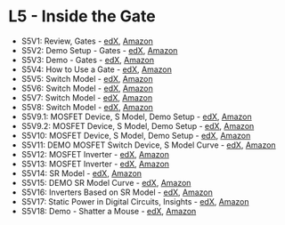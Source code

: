 # L5 - Inside the Gate

* S5V1: Review, Gates - [edX][S5V1-edX-Video], [Amazon][S5V1-Amazon-S3]
* S5V2: Demo Setup - Gates - [edX][S5V2-edX-Video], [Amazon][S5V2-Amazon-S3]
* S5V3: Demo - Gates - [edX][S5V3-edX-Video], [Amazon][S5V3-Amazon-S3]
* S5V4: How to Use a Gate - [edX][S5V4-edX-Video], [Amazon][S5V4-Amazon-S3]
* S5V5: Switch Model - [edX][S5V5-edX-Video], [Amazon][S5V5-Amazon-S3]
* S5V6: Switch Model - [edX][S5V6-edX-Video], [Amazon][S5V6-Amazon-S3]
* S5V7: Switch Model - [edX][S5V7-edX-Video], [Amazon][S5V7-Amazon-S3]
* S5V8: Switch Model - [edX][S5V8-edX-Video], [Amazon][S5V8-Amazon-S3]
* S5V9.1: MOSFET Device, S Model, Demo Setup - [edX][S5V9.1-edX-Video], [Amazon][S5V9.1-Amazon-S3]
* S5V9.2: MOSFET Device, S Model, Demo Setup - [edX][S5V9.2-edX-Video], [Amazon][S5V9.2-Amazon-S3]
* S5V10: MOSFET Device, S Model, Demo Setup - [edX][S5V10-edX-Video], [Amazon][S5V10-Amazon-S3]
* S5V11: DEMO MOSFET Switch Device, S Model Curve - [edX][S5V11-edX-Video], [Amazon][S5V11-Amazon-S3]
* S5V12: MOSFET Inverter - [edX][S5V12-edX-Video], [Amazon][S5V12-Amazon-S3]
* S5V13: MOSFET Inverter - [edX][S5V13-edX-Video], [Amazon][S5V13-Amazon-S3]
* S5V14: SR Model - [edX][S5V14-edX-Video], [Amazon][S5V14-Amazon-S3]
* S5V15: DEMO SR Model Curve - [edX][S5V15-edX-Video], [Amazon][S5V15-Amazon-S3]
* S5V16: Inverters Based on SR Model - [edX][S5V16-edX-Video], [Amazon][S5V16-Amazon-S3]
* S5V17: Static Power in Digital Circuits, Insights - [edX][S5V17-edX-Video], [Amazon][S5V17-Amazon-S3]
* S5V18: Demo - Shatter a Mouse - [edX][S5V18-edX-Video], [Amazon][S5V18-Amazon-S3]

[S5V1-edX-Video]: https://edx-video.net/mit-6002x/MIT6002XT214-V007500_DTH.mp4
[S5V2-edX-Video]: https://edx-video.net/mit-6002x/MIT6002XT214-V007600_DTH.mp4
[S5V3-edX-Video]: https://edx-video.net/mit-6002x/MIT6002XT214-V007700_DTH.mp4
[S5V4-edX-Video]: https://edx-video.net/mit-6002x/MIT6002XT214-V007800_DTH.mp4
[S5V5-edX-Video]: https://edx-video.net/mit-6002x/MIT6002XT214-V007900_DTH.mp4
[S5V6-edX-Video]: https://edx-video.net/mit-6002x/MIT6002XT214-V008000_DTH.mp4
[S5V7-edX-Video]: https://edx-video.net/mit-6002x/MIT6002XT214-V008100_DTH.mp4
[S5V8-edX-Video]: https://edx-video.net/mit-6002x/MIT6002XT214-V008200_DTH.mp4
[S5V9.1-edX-Video]: https://edx-video.net/mit-6002x/MIT6002XT214-V008300_DTH.mp4
[S5V9.2-edX-Video]: https://edx-video.net/mit-6002x/MIT6002XT214-V062900_DTH.mp4
[S5V10-edX-Video]: https://edx-video.net/mit-6002x/MIT6002XT214-V008400_DTH.mp4
[S5V11-edX-Video]: https://edx-video.net/mit-6002x/MIT6002XT214-V008500_DTH.mp4
[S5V12-edX-Video]: https://edx-video.net/mit-6002x/MIT6002XT214-V008600_DTH.mp4
[S5V13-edX-Video]: https://edx-video.net/mit-6002x/MIT6002XT214-V008700_DTH.mp4
[S5V14-edX-Video]: https://edx-video.net/mit-6002x/MIT6002XT214-V008800_DTH.mp4
[S5V15-edX-Video]: https://edx-video.net/mit-6002x/MIT6002XT214-V008900_DTH.mp4
[S5V16-edX-Video]: https://edx-video.net/mit-6002x/MIT6002XT214-V009000_DTH.mp4
[S5V17-edX-Video]: https://edx-video.net/mit-6002x/MIT6002XT214-V009100_DTH.mp4
[S5V18-edX-Video]: https://edx-video.net/mit-6002x/MIT6002XT214-V009200_DTH.mp4

[S5V1-Amazon-S3]: https://s3.amazonaws.com/edx-course-videos/mit-6002x/6002-L5-oei12-1_100.mov
[S5V2-Amazon-S3]: https://s3.amazonaws.com/edx-course-videos/mit-6002x/6002-L5-oei12-2_100.mov
[S5V3-Amazon-S3]: https://s3.amazonaws.com/edx-course-videos/mit-6002x/6002-L5-oei12-3_100.mov
[S5V4-Amazon-S3]: https://s3.amazonaws.com/edx-course-videos/mit-6002x/6002-L5-oei12-4_100.mov
[S5V5-Amazon-S3]: https://s3.amazonaws.com/edx-course-videos/mit-6002x/6002-L5-oei12-5_100a.mov
[S5V6-Amazon-S3]: https://s3.amazonaws.com/edx-course-videos/mit-6002x/6002-L5-oei12-5_100b.mov
[S5V7-Amazon-S3]: https://s3.amazonaws.com/edx-course-videos/mit-6002x/6002-L5-oei12-5_100c.mov
[S5V8-Amazon-S3]: https://s3.amazonaws.com/edx-course-videos/mit-6002x/6002-L5-oei12-5_100d.mov
[S5V9.1-Amazon-S3]: https://s3.amazonaws.com/edx-course-videos/mit-6002x/6002-L5-oei12-6_100a.mov
[S5V9.2-Amazon-S3]: https://s3.amazonaws.com/edx-course-videos/mit-6002x/6002-L5-oei12-6_100b.mov
[S5V10-Amazon-S3]: https://s3.amazonaws.com/edx-course-videos/mit-6002x/6002-L5-oei12-6_100b.mov
[S5V11-Amazon-S3]: https://s3.amazonaws.com/edx-course-videos/mit-6002x/6002-L5-oei12-7_100.mov
[S5V12-Amazon-S3]: https://s3.amazonaws.com/edx-course-videos/mit-6002x/6002-L5-oei12-8_100a.mov
[S5V13-Amazon-S3]: https://s3.amazonaws.com/edx-course-videos/mit-6002x/6002-L5-oei12-8_100b.mov
[S5V14-Amazon-S3]: https://s3.amazonaws.com/edx-course-videos/mit-6002x/6002-L5-oei12-9_100.mov
[S5V15-Amazon-S3]: https://s3.amazonaws.com/edx-course-videos/mit-6002x/6002-L5-oei12-10_100.mov
[S5V16-Amazon-S3]: https://s3.amazonaws.com/edx-course-videos/mit-6002x/6002-L5-oei12-11_100.mov
[S5V17-Amazon-S3]: https://s3.amazonaws.com/edx-course-videos/mit-6002x/6002-L5-oei12-12_100.mov
[S5V18-Amazon-S3]: https://s3.amazonaws.com/edx-course-videos/mit-6002x/6002-L5-oei12-13_100.mov

